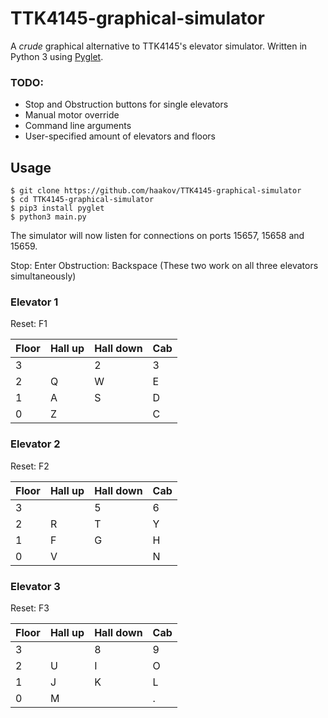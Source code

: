 # TTK4145-graphical-simulator

A _crude_ graphical alternative to TTK4145's elevator simulator. Written in Python 3 using [Pyglet](https://bitbucket.org/pyglet/pyglet/wiki/Home).

### TODO: 
* Stop and Obstruction buttons for single elevators
* Manual motor override
* Command line arguments
* User-specified amount of elevators and floors


## Usage

```
$ git clone https://github.com/haakov/TTK4145-graphical-simulator
$ cd TTK4145-graphical-simulator
$ pip3 install pyglet
$ python3 main.py
```

The simulator will now listen for connections on ports 15657, 15658 and 15659.

Stop: Enter
Obstruction: Backspace
(These two work on all three elevators simultaneously)

### Elevator 1

Reset: F1

| Floor | Hall up | Hall down | Cab |
|-------|---------|-----------|-----|
| 3     |         | 2         | 3   |
| 2     | Q       | W         | E   |
| 1     | A       | S         | D   |
| 0     | Z       |           | C   |

### Elevator 2

Reset: F2

| Floor | Hall up | Hall down | Cab |
|-------|---------|-----------|-----|
| 3     |         | 5         | 6   |
| 2     | R       | T         | Y   |
| 1     | F       | G         | H   |
| 0     | V       |           | N   |

### Elevator 3

Reset: F3

| Floor | Hall up | Hall down | Cab |
|-------|---------|-----------|-----|
| 3     |         | 8         | 9   |
| 2     | U       | I         | O   |
| 1     | J       | K         | L   |
| 0     | M       |           | .   |
